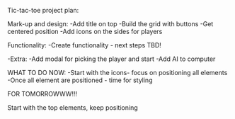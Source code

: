 Tic-tac-toe project plan:

Mark-up and design:
-Add title on top
-Build the grid with buttons
-Get centered position
-Add icons on the sides for players

Functionality:
-Create functionality - next steps TBD!

-Extra:
-Add modal for picking the player and start
-Add AI to computer


WHAT TO DO NOW:
-Start with the icons-  focus on positioning all elements
-Once all element are positioned - time for styling


FOR TOMORROWWW!!!

Start with the top elements, keep positioning